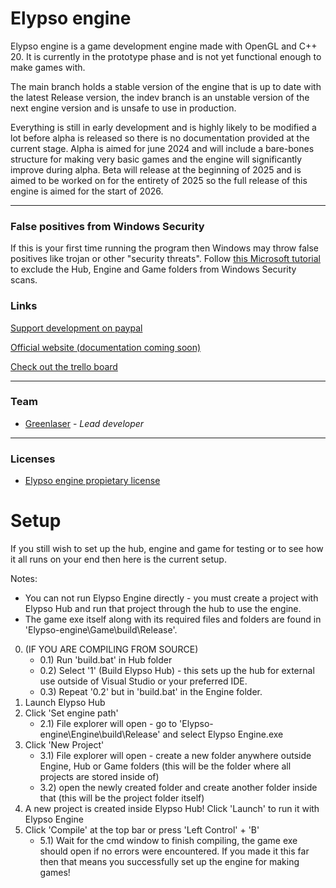 # Elypso engine

Elypso engine is a game development engine made with OpenGL and C++ 20. It is currently in the prototype phase and is not yet functional enough to make games with.

The main branch holds a stable version of the engine that is up to date with the latest Release version, the indev branch is an unstable version of the next engine version and is unsafe to use in production.

Everything is still in early development and is highly likely to be modified a lot before alpha is released so there is no documentation provided at the current stage. Alpha is aimed for june 2024 and will include a bare-bones structure for making very basic games and the engine will significantly improve during alpha. Beta will release at the beginning of 2025 and is aimed to be worked on for the entirety of 2025 so the full release of this engine is aimed for the start of 2026.

---

### False positives from Windows Security

If this is your first time running the program then Windows may throw false positives like trojan or other "security threats". Follow [this Microsoft tutorial](https://support.microsoft.com/en-us/windows/add-an-exclusion-to-windows-security-811816c0-4dfd-af4a-47e4-c301afe13b26) to exclude the Hub, Engine and Game folders from Windows Security scans.

### Links

[Support development on paypal](https://www.paypal.com/donate/?hosted_button_id=QWG8SAYX5TTP6)

[Official website (documentation coming soon)](https://elypsoengine.com)

[Check out the trello board](https://trello.com/b/hbt6ebCZ/elypso-engine)

---

### Team

* [Greenlaser](https://github.com/greeenlaser) - *Lead developer*

---

### Licenses

* [Elypso engine propietary license](LICENSE.md)

# Setup

If you still wish to set up the hub, engine and game for testing or to see how it all runs on your end then here is the current setup.

Notes:
- You can not run Elypso Engine directly - you must create a project with Elypso Hub and run that project through the hub to use the engine.
- The game exe itself along with its required files and folders are found in 'Elypso-engine\Game\build\Release'.

0) (IF YOU ARE COMPILING FROM SOURCE)
	- 0.1) Run 'build.bat' in Hub folder
	- 0.2) Select '1' (Build Elypso Hub) - this sets up the hub for external use outside of Visual Studio or your preferred IDE.
	- 0.3) Repeat '0.2' but in 'build.bat' in the Engine folder.
1) Launch Elypso Hub
2) Click 'Set engine path'
	- 2.1) File explorer will open - go to 'Elypso-engine\Engine\build\Release' and select Elypso Engine.exe
3) Click 'New Project'
	- 3.1) File explorer will open - create a new folder anywhere outside Engine, Hub or Game folders (this will be the folder where all projects are stored inside of)
	- 3.2) open the newly created folder and create another folder inside that (this will be the project folder itself)
4) A new project is created inside Elypso Hub! Click 'Launch' to run it with Elypso Engine
5) Click 'Compile' at the top bar or press 'Left Control' + 'B'
	- 5.1) Wait for the cmd window to finish compiling, the game exe should open if no errors were encountered. If you made it this far then that means you successfully set up the engine for making games!

